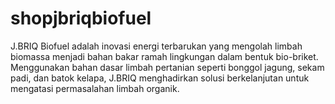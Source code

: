 # shopjbriqbiofuel
J.BRIQ Biofuel adalah inovasi energi terbarukan yang mengolah limbah biomassa menjadi bahan bakar ramah lingkungan dalam bentuk bio-briket. Menggunakan bahan dasar limbah pertanian seperti bonggol jagung, sekam padi, dan batok kelapa, J.BRIQ menghadirkan solusi berkelanjutan untuk mengatasi permasalahan limbah organik.
